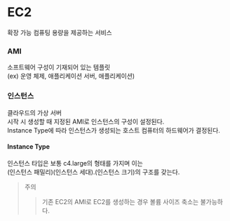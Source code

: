 # EC2
확장 가능 컴퓨팅 용량을 제공하는 서비스
### AMI
소프트웨어 구성이 기재되어 있는 템플릿  
(ex) 운영 체제, 애플리케이션 서버, 애플리케이션)
### 인스턴스
클라우드의 가상 서버  
시작 시 생성할 때 지정된 AMI로 인스턴스의 구성이 설정된다.  
Instance Type에 따라 인스턴스가 생성되는 호스트 컴퓨터의 하드웨어가 결정된다.  
#### Instance Type
인스턴스 타입은 보통 c4.large의 형태를 가지며 이는  
(인스턴스 패밀리)(인스턴스 세대).(인스턴스 크기)의 구조를 갖는다.

> 주의
>> 기존 EC2의 AMI로 EC2를 생성하는 경우 볼륨 사이즈 축소는 불가능하다.